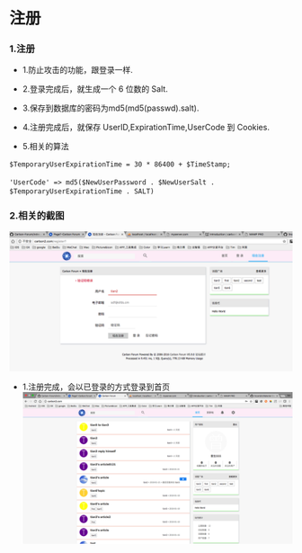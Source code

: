# 注册


### 1.注册
 * 1.防止攻击的功能，跟登录一样.
 
 
 * 2.登录完成后，就生成一个 6 位数的 Salt.
 * 3.保存到数据库的密码为md5(md5(passwd).salt).
 * 4.注册完成后，就保存 UserID,ExpirationTime,UserCode 到 Cookies.

* 5.相关的算法

```
$TemporaryUserExpirationTime = 30 * 86400 + $TimeStamp;

'UserCode' => md5($NewUserPassword . $NewUserSalt . $TemporaryUserExpirationTime . SALT)

```


### 2.相关的截图
![](/assets/ScreenShot2018-03-21_13.57.35.png)
* 1.注册完成，会以已登录的方式登录到首页
![](/assets/ScreenShot2018-03-21_14.00.10.png)


 



